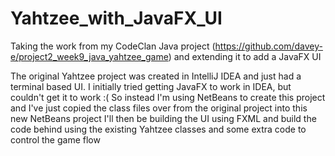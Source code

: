 # Yahtzee_with_JavaFX_UI
Taking the work from my CodeClan Java project (https://github.com/davey-e/project2_week9_java_yahtzee_game) and extending it to add a JavaFX UI

The original Yahtzee project was created in IntelliJ IDEA and just had a terminal based UI.
I initially tried getting JavaFX to work in IDEA, but couldn't get it to work :(
So instead I'm using NetBeans to create this project and I've just copied the class files over from the original project into this new NetBeans project
I'll then be building the UI using FXML and build the code behind using the existing Yahtzee classes and some extra code to control the game flow
